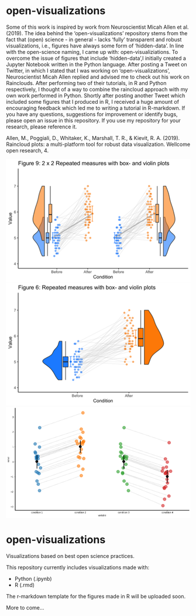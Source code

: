 
# open-visualizations

Some of this work is inspired by work from Neuroscientist Micah Allen et al.  (2019). The idea behind the ‘open-visualizations’ repository stems from the fact that (open) science - in general - lacks ‘fully’ transparent and robust visualizations, i.e., figures have always some form of ‘hidden-data’. In line with the open-science naming, I came up with: open-visualiziations. To overcome the issue of figures that include ‘hidden-data’,I initially created a Jupyter Notebook written in the Python language. After posting a Tweet on Twitter, in which I stated that I was working on ‘open-visualizations’, Neuroscientist Micah Allen replied and advised me to check out his work on Rainclouds. After performing two of their tutorials, in R and Python respectively, I thought of a way to combine the raincloud approach with my own work performed in Python. Shortly after posting another Tweet which included some figures that I produced in R, I received a huge amount of encouraging feedback which led me to writing a tutorial in R-markdown. If you have any questions, suggestions for improvement or identify bugs, please open an issue in this repository. If you use my repository for your research, please reference it.

Allen, M., Poggiali, D., Whitaker, K., Marshall, T. R., & Kievit, R. A. (2019). Raincloud plots: a multi-platform tool for robust data visualization. Wellcome open research, 4.

![Raincloud example](R/figure9.png)
![Raincloud example2](R/figure6.png)
![Raincloud example2](Python/example_jitter.png)


# open-visualizations
Visualizations based on best open science practices.

This repository currently includes visualizations made with:
- Python (.ipynb)
- R (.rmd)

 The r-markdown template for the figures made in R will be uploaded soon.

More to come... 
 

